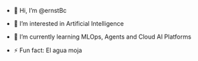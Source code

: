 - 👋 Hi, I’m @ernstBc
- 👀 I’m interested in Artificial Intelligence
- 🌱 I’m currently learning MLOps, Agents and Cloud AI Platforms

- ⚡ Fun fact: El agua moja

<!---
ernstBc/ernstBc is a ✨ special ✨ repository because its `README.md` (this file) appears on your GitHub profile.
You can click the Preview link to take a look at your changes.
--->
